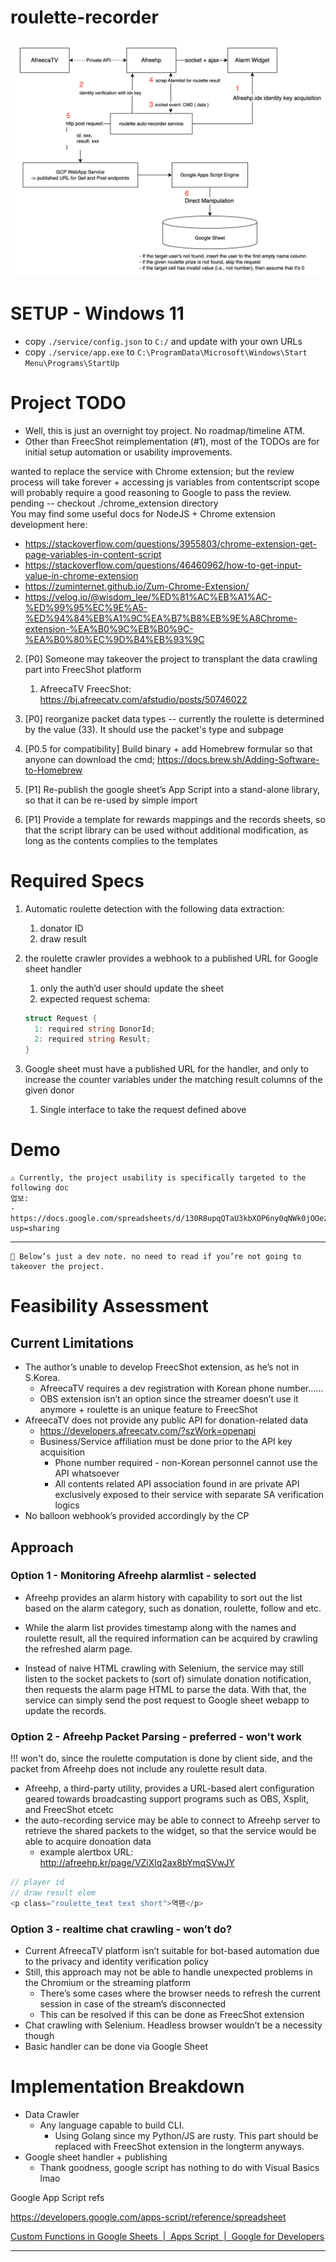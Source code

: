 # roulette-recorder

![flowchart](image.png)


# SETUP - Windows 11
- copy `./service/config.json` to `C:/` and update with your own URLs
- copy `./service/app.exe` to `C:\ProgramData\Microsoft\Windows\Start Menu\Programs\StartUp`

# Project TODO
- Well, this is just an overnight toy project. No roadmap/timeline ATM.
- Other than FreecShot reimplementation (#1), most of the TODOs are for initial setup automation or usability improvements.

wanted to replace the service with Chrome extension; but the review process will take forever + accessing js variables from contentscript scope will probably require a good reasoning to Google to pass the review.   pending -- checkout ./chrome_extension directory     
You may find some useful docs for NodeJS + Chrome extension development here:
- https://stackoverflow.com/questions/3955803/chrome-extension-get-page-variables-in-content-script
- https://stackoverflow.com/questions/46460962/how-to-get-input-value-in-chrome-extension
- https://zuminternet.github.io/Zum-Chrome-Extension/
- https://velog.io/@wisdom_lee/%ED%81%AC%EB%A1%AC-%ED%99%95%EC%9E%A5-%ED%94%84%EB%A1%9C%EA%B7%B8%EB%9E%A8Chrome-extension-%EA%B0%9C%EB%B0%9C-%EA%B0%80%EC%9D%B4%EB%93%9C


2. [P0] Someone may takeover the project to transplant the data crawling part into FreecShot platform
    1. AfreecaTV FreecShot: https://bj.afreecatv.com/afstudio/posts/50746022
3. [P0] reorganize packet data types -- currently the roulette is determined by the value (33). It should use the packet's type and subpage

4. [P0.5 for compatibility] Build binary + add Homebrew formular so that anyone can download the cmd; https://docs.brew.sh/Adding-Software-to-Homebrew

5. [P1] Re-publish the google sheet’s App Script into a stand-alone library, so that it can be re-used by simple import
6. [P1] Provide a template for rewards mappings and the records sheets, so that the script library can be used without additional modification, as long as the contents complies to the templates
    


# Required Specs
1. Automatic roulette detection with the following data extraction:
    1. donator ID
    2. draw result
2. the roulette crawler provides a webhook to a published URL for Google sheet handler
    1. only the auth’d user should update the sheet
    2. expected request schema:
    
    ```go
    struct Request {
      1: required string DonorId;
      2: required string Result;
    }
    ```
    
3. Google sheet must have a published URL for the handler, and only to increase the counter variables under the matching result columns of the given donor
    1. Single interface to take the request defined above

# Demo
```
⚠️ Currently, the project usability is specifically targeted to the following doc
업보:
- https://docs.google.com/spreadsheets/d/130R8upqQTaU3kbXOP6ny0qNWk0jOOezZfpw0Liy2sGg/edit?usp=sharing
```    

---
```
🚧 Below’s just a dev note. no need to read if you’re not going to takeover the project.
```

# **Feasibility Assessment**

## Current Limitations

- The author’s unable to develop FreecShot extension, as he’s not in S.Korea.
    - AfreecaTV requires a dev registration with Korean phone number……
    - OBS extension isn’t an option since the streamer doesn’t use it anymore + roulette is an unique feature to FreecShot
- AfreecaTV does not provide any public API for donation-related data
    - https://developers.afreecatv.com/?szWork=openapi
    - Business/Service affiliation must be done prior to the API key acquisition
        - Phone number required - non-Korean personnel cannot use the API whatsoever
        - All contents related API association found in  are private API exclusively exposed to their service with separate SA verification logics
- No balloon webhook’s provided accordingly by the CP

## Approach

### Option 1 - Monitoring Afreehp alarmlist - selected
- Afreehp provides an alarm history with capability to sort out the list based on the alarm category, such as donation, roulette, follow and etc.
- While the alarm list provides timestamp along with the names and roulette result, all the required information can be acquired by crawling the refreshed alarm page.

- Instead of naive HTML crawling with Selenium, the service may still listen to the socket packets to (sort of) simulate donation notification, then requests the alarm page HTML to parse the data. With that, the service can simply send the post request to Google sheet webapp to update the records.

### Option 2 - Afreehp Packet Parsing - preferred - won't work

!!! won't do, since the roulette computation is done by client side, and the packet from Afreehp does not include any roulette result data.

- Afreehp, a third-party utility, provides a URL-based alert configuration geared towards broadcasting support programs such as OBS, Xsplit, and FreecShot etcetc
- the auto-recording service may be able to connect to Afreehp server to retrieve the shared packets to the widget, so that the service would be able to acquire donoation data
    - example alertbox URL: http://afreehp.kr/page/VZiXlq2ax8bYmqSVwJY

```go
// player id
// draw result elem
<p class="roulette_text text short">역팬</p>

```

### Option 3 - realtime chat crawling - won’t do?

- Current AfreecaTV platform isn’t suitable for bot-based automation due to the privacy and identity verification policy
- Still, this approach may not be able to handle unexpected problems in the Chromium or the streaming platform
    - There’s some cases where the browser needs to refresh the current session in case of the stream’s disconnected
    - This can be resolved if this can be done as FreecShot extension
- Chat crawling with Selenium. Headless browser wouldn’t be a necessity though
- Basic handler can be done via Google Sheet

# Implementation Breakdown

- Data Crawler
    - Any language capable to build CLI.
        - Using Golang since my Python/JS are rusty. This part should be replaced with FreecShot extension in the longterm anyways.
- Google sheet handler + publishing
    - Thank goodness, google script has nothing to do with Visual Basics lmao

Google App Script refs

https://developers.google.com/apps-script/reference/spreadsheet

[Custom Functions in Google Sheets  |  Apps Script  |  Google for Developers](https://developers.google.com/apps-script/guides/sheets/functions)

---